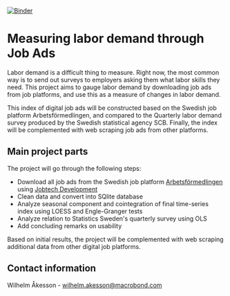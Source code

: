 [![Binder](https://mybinder.org/badge_logo.svg)](https://mybinder.org/v2/gh/wilhelmakesson/Measuring_labor_demand/HEAD)

# Measuring labor demand through Job Ads

Labor demand is a difficult thing to measure. Right now, the most common way is to send out surveys to employers asking them what labor skills they need. This project aims to gauge labor demand by downloading job ads from job platforms, and use this as a measure of changes in labor demand. 

This index of digital job ads will be constructed based on the Swedish job platform Arbetsförmedlingen, and compared to the Quarterly labor demand survey produced by the Swedish statistical agency SCB. Finally, the index will be complemented with web scraping job ads from other platforms.

## Main project parts

The project will go through the following steps:

 - Download all job ads from the Swedish job platform [Arbetsförmedlingen](https://arbetsformedlingen.se/) using [Jobtech Development](https://jobtechdev.se/)
 - Clean data and convert into SQlite database
 - Analyze seasonal component and cointegration of final time-series index using LOESS and Engle-Granger tests
 - Analyze relation to Statistics Sweden's quarterly survey using OLS
 - Add concluding remarks on usability 
 
 Based on initial results, the project will be complemented with web scraping additional data from other digital job platforms.
 
 ## Contact information
 
 Wilhelm Åkesson - wilhelm.akesson@macrobond.com
 
